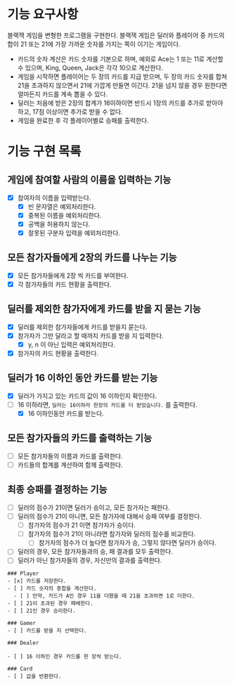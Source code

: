# 기능 요구사항

블랙잭 게임을 변형한 프로그램을 구현한다. 블랙잭 게임은 딜러와 플레이어 중 카드의 합이 21 또는 21에 가장 가까운 숫자를 가지는 쪽이 이기는 게임이다.

- 카드의 숫자 계산은 카드 숫자를 기본으로 하며, 예외로 Ace는 1 또는 11로 계산할 수 있으며, King, Queen, Jack은 각각 10으로 계산한다.
- 게임을 시작하면 플레이어는 두 장의 카드를 지급 받으며, 두 장의 카드 숫자를 합쳐 21을 초과하지 않으면서 21에 가깝게 만들면 이긴다. 21을 넘지 않을 경우 원한다면 얼마든지 카드를 계속 뽑을 수 있다.
- 딜러는 처음에 받은 2장의 합계가 16이하이면 반드시 1장의 카드를 추가로 받아야 하고, 17점 이상이면 추가로 받을 수 없다.
- 게임을 완료한 후 각 플레이어별로 승패를 출력한다.

# 기능 구현 목록

## 게임에 참여할 사람의 이름을 입력하는 기능

- [X] 참여자의 이름을 입력받는다.
    - [X] 빈 문자열은 예외처리한다.
    - [X] 중복된 이름을 예외처리한다.
    - [X] 공백을 허용하지 않는다.
    - [X] 잘못된 구분자 입력을 예외처리한다.

## 모든 참가자들에게 2장의 카드를 나누는 기능

- [X] 모든 참가자들에게 2장 씩 카드를 부여한다.
- [X] 각 참가자들의 카드 현황을 출력한다.

## 딜러를 제외한 참가자에게 카드를 받을 지 묻는 기능

- [X] 딜러를 제외한 참가자들에게 카드를 받을지 묻는다.
- [X] 참가자가 그만 달라고 할 때까지 카드를 받을 지 입력한다.
    - [X] y, n 이 아닌 입력은 예외처리한다.
- [X] 참가자의 카드 현황을 출력한다.

## 딜러가 16 이하인 동안 카드를 받는 기능

- [x] 딜러가 가지고 있는 카드의 값이 16 이하인지 확인한다.
- [ ] 16 이하라면, `딜러는 16이하라 한장의 카드를 더 받았습니다.` 를 출력한다.
    - [x] 16 이하인동안 카드를 받는다.

## 모든 참가자들의 카드를 출력하는 기능

- [ ] 모든 참가자들의 이름과 카드를 출력한다.
- [ ] 카드들의 합계를 계산하여 함께 출력한다.

## 최종 승패를 결정하는 기능

- [ ] 딜러의 점수가 21이면 딜러가 승이고, 모든 참가자는 패한다.
- [ ] 딜러의 점수가 21이 아니면, 모든 참가자에 대해서 승패 여부를 결정한다.
    - [ ] 참가자의 점수가 21 이면 참가자가 승이다.
    - [ ] 참가자의 점수가 21이 아니라면 참가자와 딜러의 점수를 비교한다.
        - [ ] 참가자의 점수가 더 높다면 참가자가 승, 그렇지 않다면 딜러가 승이다.
- [ ] 딜러의 경우, 모든 참가자들과의 승, 패 결과를 모두 출력한다.
- [ ] 딜러가 아닌 참가자들의 경우, 자신만의 결과를 출력한다.

```
### Player
- [x] 카드를 저장한다.
- [ ] 카드 숫자의 총합을 계산한다.
  - [ ] 만약, 카드가 A인 경우 11을 더했을 때 21을 초과하면 1로 더한다. 
- [ ] 21이 초과된 경우 패배한다.
- [ ] 21인 경우 승리한다.

### Gamer
- [ ] 카드를 받을 지 선택한다.

### Dealer

- [ ] 16 이하인 경우 카드를 한 장씩 받는다. 

### Card
- [ ] 값을 반환한다.
```

